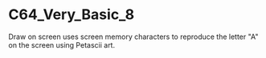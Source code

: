 # C64_Very_Basic_8

Draw on screen uses screen memory characters to reproduce the letter "A" on the screen using Petascii art.

